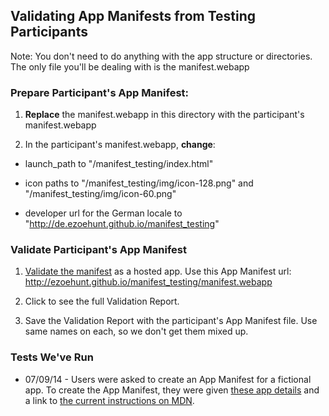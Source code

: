 ## Validating App Manifests from Testing Participants 

Note: You don't need to do anything with the app structure or directories. The only file you'll be dealing with is the manifest.webapp 

### Prepare Participant's App Manifest:

1. **Replace** the manifest.webapp in this directory with the participant's manifest.webapp

2. In the participant's manifest.webapp, **change**:

* launch_path to "/manifest_testing/index.html"

* icon paths to "/manifest_testing/img/icon-128.png" and "/manifest_testing/img/icon-60.png"

* developer url for the German locale to "http://de.ezoehunt.github.io/manifest_testing"


### Validate Participant's App Manifest

1. [Validate the manifest][1] as a hosted app. Use this App Manifest url:<br/>http://ezoehunt.github.io/manifest_testing/manifest.webapp

2. Click to see the full Validation Report.

3. Save the Validation Report with the participant's App Manifest file. Use same names on each, so we don't get them mixed up.


### Tests We've Run
* 07/09/14 - Users were asked to create an App Manifest for a fictional app. To create the App Manifest, they were given [these app details][2] and a link to [the current instructions on MDN][3].



[1]: https://marketplace.firefox.com/developers/validator

[2]: http://brampitoyo.github.io/sample-marketplace-app/find-my-friends.html

[3]: https://developer.mozilla.org/en-US/Apps/Build/Manifest